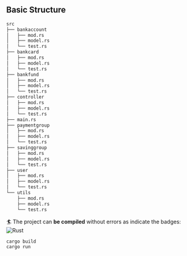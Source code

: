 ## Basic Structure 

```bash
src
├── bankaccount
│   ├── mod.rs
│   ├── model.rs
│   └── test.rs
├── bankcard
│   ├── mod.rs
│   ├── model.rs
│   └── test.rs
├── bankfund
│   ├── mod.rs
│   ├── model.rs
│   └── test.rs
├── controller
│   ├── mod.rs
│   ├── model.rs
│   └── test.rs
├── main.rs
├── paymentgroup
│   ├── mod.rs
│   ├── model.rs
│   └── test.rs
├── savinggroup
│   ├── mod.rs
│   ├── model.rs
│   └── test.rs
├── user
│   ├── mod.rs
│   ├── model.rs
│   └── test.rs
└── utils
    ├── mod.rs
    ├── model.rs
    └── test.rs
```

:surfer: The project can __be compiled__ without errors as indicate the badges: 
![Rust](https://github.com/pepitoenpeligro/CloudBanking/workflows/Rust/badge.svg)


```
cargo build
cargo run
```